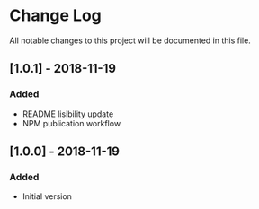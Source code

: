 # Change Log
All notable changes to this project will be documented in this file.

## [1.0.1] - 2018-11-19
### Added
- README lisibility update
- NPM publication workflow

## [1.0.0] - 2018-11-19
### Added
- Initial version